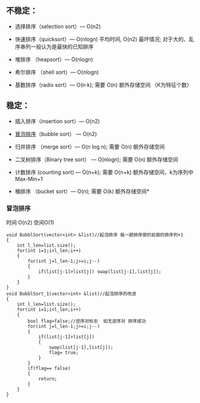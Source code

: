 ## 不稳定：
  * 选择排序（selection sort）— O(n2)

  * 快速排序（quicksort）— O(nlogn) 平均时间, O(n2) 最坏情况; 对于大的、乱序串列一般认为是最快的已知排序

  * 堆排序 （heapsort）— O(nlogn)

  * 希尔排序 （shell sort）— O(nlogn)

  * 基数排序（radix sort）— O(n·k); 需要 O(n) 额外存储空间 （K为特征个数）

 
## 稳定：

  * 插入排序（insertion sort）— O(n2)

  * [冒泡排序](#冒泡排序)（bubble sort） — O(n2)

  * 归并排序 （merge sort）— O(n log n); 需要 O(n) 额外存储空间

  * 二叉树排序（Binary tree sort） — O(nlogn); 需要 O(n) 额外存储空间

  * 计数排序  (counting sort) — O(n+k); 需要 O(n+k) 额外存储空间，k为序列中Max-Min+1

  * 桶排序 （bucket sort）— O(n); 需要 O(k) 额外存储空间* 

### 冒泡排序
时间 O(n2) 空间O(1)
```
void BubblSort(vector<int> &list)//起泡排序 每一趟排序使的前面的排序列+1
{
    int l_len=list.size();
    for(int i=1;i<l_len;i++)
    {
        for(int j=l_len-1;j>=i;j--)
        {
            if(list[j-1]>list[j]) swap(list[j-1],list[j]);
        }
    }
}
void BubblSort_1(vector<int> &list)//起泡排序的改进
{
    int l_len=list.size();
    for(int i=1;i<l_len;i++)
    {
        bool flag=false;//逆序对标志  如无逆序对 排序成功
        for(int j=l_len-1;j>=i;j--)
        {
            if(list[j-1]>list[j])
            {
                swap(list[j-1],list[j]);
                flag= true;
            }
        }
        if(flag== false)
        {
            return;
        }
    }
}




